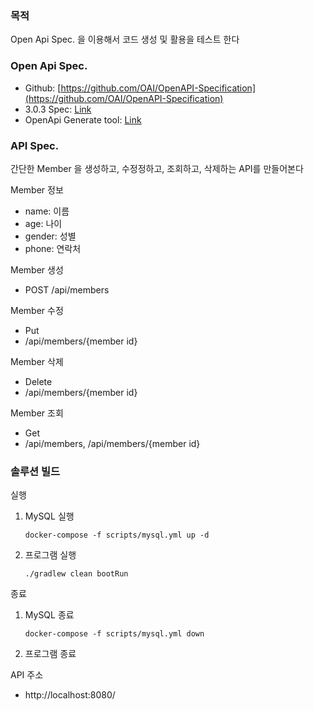 ### 목적
Open Api Spec. 을 이용해서 코드 생성 및 활용을 테스트 한다

### Open Api Spec. 
- Github: [https://github.com/OAI/OpenAPI-Specification](https://github.com/OAI/OpenAPI-Specification)
- 3.0.3 Spec: [Link](https://github.com/OAI/OpenAPI-Specification/blob/master/versions/3.0.3.md)
- OpenApi Generate tool: [Link](https://github.com/OpenAPITools/openapi-generator/tree/master/modules/openapi-generator-gradle-plugin)

### API Spec. 
간단한 Member 을 생성하고, 수정정하고, 조회하고, 삭제하는 API를 만들어본다

Member 정보
- name: 이름
- age: 나이
- gender: 성별
- phone: 연락처

Member 생성
- POST /api/members

Member 수정
- Put
- /api/members/{member id}

Member 삭제
- Delete
- /api/members/{member id}

Member 조회
- Get
- /api/members, /api/members/{member id}

### 솔루션 빌드
실행
1. MySQL 실행 
   ~~~
   docker-compose -f scripts/mysql.yml up -d
   ~~~
2. 프로그램 실행
   ~~~
   ./gradlew clean bootRun
   ~~~

종료
1. MySQL 종료
   ~~~
   docker-compose -f scripts/mysql.yml down
   ~~~
2. 프로그램 종료

API 주소
- http://localhost:8080/